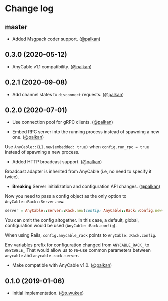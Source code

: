 # Change log

## master

- Added Msgpack coder support. ([@palkan][])

## 0.3.0 (2020-05-12)

- AnyCable v1.1 compatibility. ([@palkan][])

## 0.2.1 (2020-09-08)

- Add channel states to `disconnect` requests. ([@palkan][])

## 0.2.0 (2020-07-01)

- Use connection pool for gRPC clients. ([@palkan][])

- Embed RPC server into the running process instead of spawning a new one. ([@palkan][])

Use `AnyCable::CLI.new(embedded: true)` when `config.run_rpc = true` instead of spawning a new process.

- Added HTTP broadcast support. ([@palkan])

Broadcast adapter is inherited from AnyCable (i.e, no need to specify it twice).

- **Breaking** Server initialization and configuration API changes. ([@palkan][])

Now you need to pass a config object as the only option to `AnyCable::Rack::Server.new`:

```ruby
server = AnyCable::Server::Rack.new(config: AnyCable::Rack::Config.new(**params))
```

You can omit the config altogether. In this case, a default, global, configuration would be used (`AnyCable::Rack.config`).

When using Rails, `config.anycable_rack` points to `AnyCable::Rack.config`.

Env variables prefix for configuration changed from `ANYCABLE_RACK_` to `ANYCABLE_`
That would allow us to re-use common parameters between `anycable` and `anycable-rack-server`.

- Make compatible with AnyCable v1.0. ([@palkan][])

## 0.1.0 (2019-01-06)

- Initial implementation. ([@tuwukee][])

[@palkan]: https://github.com/palkan
[@tuwukee]: https://github.com/tuwukee
